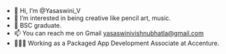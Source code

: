 - 👋 Hi, I’m @Yasaswini_V
- 👀 I’m interested in being creative like pencil art, music.
- 🌱 BSC graduate.
- 📫 You can reach me on Gmail yasaswinivishnubhatla@gmail.com
- 👩🏻‍💼 Working as a Packaged App Development Associate at Accenture.

<!---
Yasaswini2003-star/Yasaswini2003-star is a ✨ special ✨ repository because its `README.md` (this file) appears on your GitHub profile.
You can click the Preview link to take a look at your changes.
--->
